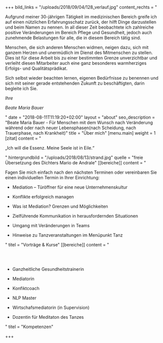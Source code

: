+++
bild_links = "/uploads/2018/09/04/128_verlauf.jpg"
content_rechts = "<p>Aufgrund meiner 30-jährigen Tätigkeit im medizinischen Bereich greife ich auf einen nützlichen Erfahrungsschatz zurück, der hilft Dinge darzustellen und beim Namen zu nennen. In all dieser Zeit beobachtete ich zahlreiche positive Veränderungen im Bereich Pflege und Gesundheit, jedoch auch zunehmende Belastungen für alle, die in diesem Bereich tätig sind.</p><p>Menschen, die sich anderen Menschen widmen, neigen dazu, sich mit ganzem Herzen und unermüdlich im Dienst des Mitmenschen zu stellen. Dies ist für diese Arbeit bis zu einer bestimmten Grenze unverzichtbar und verleiht diesen Mitarbeiter auch eine ganz besonderes warmherziges Erfolgs- und Qualitätsprädikat.</p><p>Sich selbst wieder beachten lernen, eigenen Bedürfnisse zu benennen und sich mit seiner gerade entstehenden Zukunft zu beschäftigten, darin begleite ich Sie.</p><p><em>Ihre </em></p><p><em>Beate Maria Bauer</em></p>"
date = "2018-08-11T11:19:20+02:00"
layout = "about"
seo_description = "Beate Maria Bauer - Für Menschen mit dem Wunsch nach Veränderung während oder nach neuer Lebensphasen(nach Scheidung, nach Trauerphase, nach Krankheit)"
title = "Über mich"
[menu.main]
weight = 1
[zitat]
content = "<p>„Ich will die Essenz. Meine Seele ist in Eile.“</p>"
hintergrundbild = "/uploads/2018/08/13/strand.jpg"
quelle = "freie Übersetzung des Dichters Mario de Andrale"
[[bereiche]]
content = "<p>Fagen Sie mich einfach nach den nächsten Terminen oder vereinbaren Sie einen individuellen Termin in Ihrer Einrichtung:</p><ul><li><p>Mediation – Türöffner für eine neue Unternehmenskultur</p></li><li><p>Konflikte erfolgreich managen</p></li><li><p>Was ist Mediation? Grenzen und Möglichkeiten</p></li><li><p>Zielführende Kommunikation in herausfordernden Situationen</p></li><li><p>Umgang mit Veränderungen in Teams</p></li><p><li>Hinweise zu Tanzveranstaltungen im Menüpunkt Tanz</li></p></ul>"
titel = "Vorträge & Kurse"
[[bereiche]]
content = "<ul><br><br><li><p>Ganzheitliche Gesundheitstrainerin</p></li><li><p>Mediatorin</p></li><li><p>Konfiktcoach</p></li><li><p>NLP Master</p></li><li><p>Wirtschafsmediatorin (in Supervision)</p></li><li><p>Dozentin für Meditaton des Tanzes</p></li></ul>"
titel = "Kompetenzen"

+++
